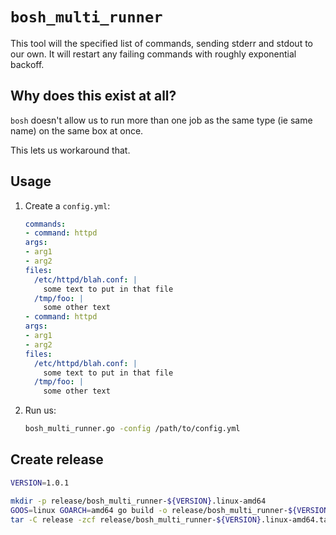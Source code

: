 # `bosh_multi_runner`

This tool will the specified list of commands, sending stderr and stdout to our own. It will restart any failing commands with roughly exponential backoff.

## Why does this exist at all?

`bosh` doesn't allow us to run more than one job as the same type (ie same name) on the same box at once.

This lets us workaround that.

## Usage

1. Create a `config.yml`:

    ```yaml
    commands:
    - command: httpd
    args:
    - arg1
    - arg2
    files:
      /etc/httpd/blah.conf: |
        some text to put in that file
      /tmp/foo: |
        some other text
    - command: httpd
    args:
    - arg1
    - arg2
    files:
      /etc/httpd/blah.conf: |
        some text to put in that file
      /tmp/foo: |
        some other text
    ```

2. Run us:

    ```bash
    bosh_multi_runner.go -config /path/to/config.yml
    ```

## Create release

```bash
VERSION=1.0.1

mkdir -p release/bosh_multi_runner-${VERSION}.linux-amd64
GOOS=linux GOARCH=amd64 go build -o release/bosh_multi_runner-${VERSION}.linux-amd64/bosh_multi_runner bosh_multi_runner.go
tar -C release -zcf release/bosh_multi_runner-${VERSION}.linux-amd64.tar.gz bosh_multi_runner-${VERSION}.linux-amd64
```
